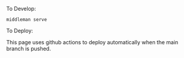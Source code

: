 To Develop:

`middleman serve`

To Deploy:

This page uses github actions to deploy automatically when the main branch is pushed.
